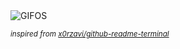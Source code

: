 <div align="justify">
<picture>
    <source media="(prefers-color-scheme: dark)" srcset="https://i.ibb.co/RTxHr1qd/output-gif.gif">
    <source media="(prefers-color-scheme: light)" srcset="https://i.ibb.co/RTxHr1qd/output-gif.gif">
    <img alt="GIFOS" src="https://i.ibb.co/RTxHr1qd/output-gif.gif">
</picture>

<sub><i>inspired from [x0rzavi/github-readme-terminal](https://github.com/x0rzavi/github-readme-terminal)</i></sub>

</div>

<!-- Image deletion URL: https://ibb.co/5hNcpdPw/2a313f95e9d73c2d4f96ee3cacd75aa2 -->